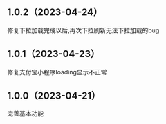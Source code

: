 ## 1.0.2（2023-04-24）
修复下拉加载完成以后,再次下拉刷新无法下拉加载的bug
## 1.0.1（2023-04-23）
修复支付宝小程序loading显示不正常
## 1.0.0（2023-04-21）
完善基本功能
